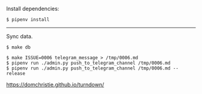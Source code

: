 Install dependencies:

```
$ pipenv install
```

---

Sync data.

```
$ make db
```

```
$ make ISSUE=0006 telegram_message > /tmp/0006.md
$ pipenv run ./admin.py push_to_telegram_channel /tmp/0006.md
$ pipenv run ./admin.py push_to_telegram_channel /tmp/0006.md --release
```

https://domchristie.github.io/turndown/
